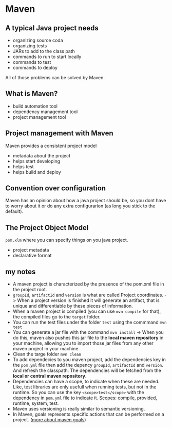 # Maven
## A typical Java project needs

- organizing source coda
- organizing tests
- JARs to add to the class path
- commands to run to start locally
- commands to test
- commands to deploy

All of those problems can be solved by Maven.

## What is Maven?

- build automation tool
- dependency management tool
- project management tool

## Project management with Maven

Maven provides a consistent project model

- metadata about the project
- helps start developing
- helps test
- helps build and deploy

## Convention over configuration

Maven has an opinion about how a java project should be, so you dont have
to worry about it or do any extra configurarion (as long you stick to the default).

## The Project Object Model

`pom.xlm` where you can specify things on you java project.

- project metadata
- declarative format


## my notes

- A maven project is characterized by the presence of the pom.xml file in the project root.
- `groupId`, `artifactId` and `version` is what are called Project coordinates. 
  -> When a project version is finished it will generate an artifact, that is unique and differentiable by these pieces of information.
- When a maven project is compiled (you can use `mvn compile` for that), the compiled files go to the `target` folder.
- You can run the test files under the folder `test` using the commmand `mvn test`
- You can generate a jar file with the command `mvn install`
  -> When you do this, maven also pushes this jar file to the **local maven repository** in your machine, allowing you to import those jar files from any other maven project in your machine.
- Clean the targe folder `mvn clean`
- To add dependecies to you maven project, add the dependencies key in the `pom.yml` file
then add the depency `groupId`, `artifactId` and `version`. And refresh the classpath.
The dependencies will be fetched from the **local or central maven repository**.
- Dependencies can have a scope, to indicate when these are needed. Like, test libraries
are only usefull when running tests, but not in the runtime. So you can use the key
`<scope>test</scope>` with the dependency in `pom.yml` file to indicate it.
Scopes: compile, provided, runtime, system, test.
- Maven uses versioning is really similar to semantic versioning.
- In Maven, goals represents specific actions that can be performed on a project.
([more about maven goals](https://koushikkothagal.github.io/java-backend-bootcamp/docs/java-backend-bootcamp/maven/maven-goals))